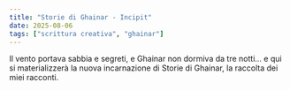 ```yaml
---
title: "Storie di Ghainar - Incipit"
date: 2025-08-06
tags: ["scrittura creativa", "ghainar"]
---
```


Il vento portava sabbia e segreti, e Ghainar non dormiva da tre notti...
e qui si materializzerà la nuova incarnazione di Storie di Ghainar, la raccolta dei miei racconti.